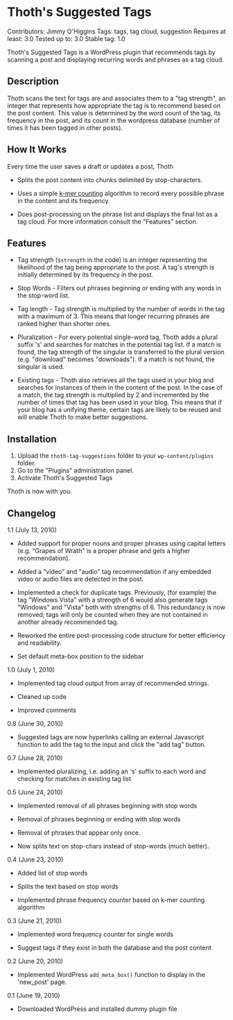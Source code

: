 Thoth's Suggested Tags
===

Contributors: Jimmy O'Higgins
Tags: tags, tag cloud, suggestion
Requires at least: 3.0
Tested up to: 3.0
Stable tag: 1.0

Thoth's Suggested Tags is a WordPress plugin that recommends tags by scanning a post and displaying recurring words and phrases as a tag cloud.

Description
---

Thoth scans the text for tags are and associates them to a "tag strength", an integer that represents how appropriate the tag is to recommend based on the post content. This value is determined by the word count of the tag, its frequency in the post, and its count in the wordpress database (number of times it has been tagged in other posts).

How It Works
---

Every time the user saves a draft or updates a post, Thoth

+ Splits the post content into chunks delimited by stop-characters.

+ Uses a simple [k-mer counting](http://www.google.com/search?q=k-mer+counting "Google search") algorithm to record every possible phrase in the content and its frequency.

+ Does post-processing on the phrase list and displays the final list as a tag cloud. For more information consult the "Features" section.

Features
---

+ Tag strength (`$strength` in the code) is an integer representing the likelihood of the tag being appropriate to the post. A tag's strength is initially determined by its frequency in the post.

+ Stop Words - Filters out phrases beginning or ending with any words in the stop-word list.

+ Tag length - Tag strength is multiplied by the number of words in the tag with a maximum of 3. This means that longer recurring phrases are ranked higher than shorter ones.

+ Pluralization - For every potential single-word tag, Thoth adds a plural suffix 's' and searches for matches in the potential tag list. If a match is found, the tag strength of the singular is transferred to the plural version (e.g. "download" becomes "downloads"). If a match is not found, the singular is used.

+ Existing tags - Thoth also retrieves all the tags used in your blog and searches for instances of them in the content of the post. In the case of a match, the tag strength is multiplied by 2 and incremented by the number of times that tag has been used in your blog. This means that if your blog has a unifying theme, certain tags are likely to be reused and will enable Thoth to make better suggestions.

Installation
---

1. Upload the `thoth-tag-suggestions` folder to your `wp-content/plugins` folder.
2. Go to the "Plugins" administration panel.
3. Activate Thoth's Suggested Tags

Thoth is now with you.


Changelog
---

1.1 (July 13, 2010)

* Added support for proper nouns and proper phrases using capital letters (e.g. "Grapes of Wrath" is a proper phrase and gets a higher recommendation).

* Added a "video" and "audio" tag recommendation if any embedded video or audio files are detected in the post.

* Implemented a check for duplicate tags. Previously, (for example) the tag "Windows Vista" with a strength of 6 would also generate tags "Windows" and "Vista" both with strengths of 6. This redundancy is now removed; tags will only be counted when they are not contained in another already recommended tag.

* Reworked the entire post-processing code structure for better efficiency and readability.

* Set default meta-box position to the sidebar

1.0 (July 1, 2010)

* Implemented tag cloud output from array of recommended strings.

* Cleaned up code

* Improved comments


0.8 (June 30, 2010)

* Suggested tags are now hyperlinks calling an external Javascript function to add the tag to the input and click the "add tag" button.


0.7 (June 28, 2010)

* Implemented pluralizing, i.e. adding an 's' suffix to each word and checking for matches in existing tag list


0.5 (June 24, 2010)

* Implemented removal of all phrases beginning with stop words

* Removal of phrases beginning or ending with stop words

* Removal of phrases that appear only once.

* Now splits text on stop-chars instead of stop-words (much better).


0.4 (June 23, 2010)

* Added list of stop words

* Splits the text based on stop words

* Implemented phrase frequency counter based on k-mer counting algorithm


0.3 (June 21, 2010)

* Implemented word frequency counter for single words

* Suggest tags if they exist in both the database and the post content


0.2 (June 20, 2010)

* Implemented WordPress `add_meta_box()` function to display in the 'new_post' page.


0.1 (June 19, 2010)

* Downloaded WordPress and installed dummy plugin file
